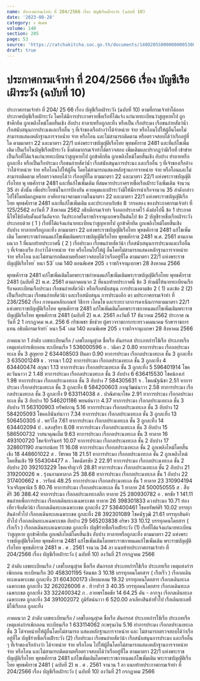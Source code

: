 ```yaml
---
name: ประกาศกรมเจ้าท่า ที่ 204/2566 เรื่อง บัญชีเรือเฝ้าระวัง (ฉบับที่ 10)
date: '2023-08-28'
category: ง พิเศษ
volume: 140
section: 205
page: 53
source: 'https://ratchakitcha.soc.go.th/documents/140D205S0000000005300.pdf'
draft: true
---
```


# ประกาศกรมเจ้าท่า ที่ 204/2566 เรื่อง บัญชีเรือเฝ้าระวัง (ฉบับที่ 10)

ประกาศกรมเจ้าท่า ที่ 204/ 25 66 เรื่อง บัญชีเรือเฝ้าระวัง (ฉบับที่ 10) ตามที่กรมเจ้าท่าได้ออกประกาศบัญชีเรือเฝ้าระวัง โดยได้มีการประกาศรายชื่อเรือที่ได้แจ้ง แก่นายทะเบียนว่าสูญหายไป ถูกข้าศึกยึด ถูกเพลิงไหม้โดยสิ้นเชิง อับปาง ทาลายหรือถูกละทิ้ง หรือเป็น เรือประมง เรือขนถ่ายสัตว์น้ำ เรือสนับสนุนการประมงและเรืออื่น ๆ ที่เจ้าของเรืออ้างว่าได้จำหน่าย จ่าย หรือโอนไปให้ผู้อื่นโดยไม่สามารถแสดงหลักฐานการจาหน่ำย จ่าย หรือโอน และไม่สามารถติดตาม หรือตรวจสอบได้ว่าเรืออยู่ที่ใด ตามมาตรา 22 และมาตรา 22/1 แห่งพระราชบัญญัติเรือไทย พุทธศักราช 2481 และที่แก้ไขเพิ่มเติม เป็นเรือในบัญชีเรือเฝ้าระวัง ซึ่งต่อมากรมเจ้าท่าได้ตรวจสอบ เพิ่มเติมและปรากฏว่ามีเรือที่ เข้าข่ายเป็นเรือที่ได้แจ้งแก่นายทะเบียนว่าสูญหายไป ถูกข้าศึกยึด ถูกเพลิงไหม้โดยสิ้นเชิง อับปาง ทำลายหรือถูกละทิ้ง หรือเป็นเรือประมง เรือขนถ่ายสัตว์น้ำ เรือสนับสนุนการประมง และเรืออื่น ๆ ที่เจ้าของเรืออ้างว่าได้จำหน่าย จ่าย หรือโอนไปให้ผู้อื่น โดยไม่สามารถแสดงหลักฐานการจาหน่าย จ่าย หรือโอนและไม่สามารถติดตาม หรือตรวจสอบได้ว่า เรืออยู่ที่ใด ตามมาตรา 22 และมาตรา 22/1 แห่งพระราชบัญญัติเรือไทย พุ ทธศักราช 2481 และที่แก้ไขเพิ่มเติม ที่สมควรประกาศรายชื่อเรือเฝ้าระวังเพิ่มเติม จำนวน 35 ลำ ดังนั้น เพื่อประโยชน์ในการป้องกัน ควบคุมและเฝ้าระวังมิให้มีการนำเรือจานวน 35 ลำดังกล่าว ไปใช้โดยผิดกฎหมาย อาศัยอานาจตามความในมาตรา 22 และมาตรา 22/1 แห่งพระราชบัญญัติเรือไทย พุทธศักราช 2481 และที่แก้ไขเพิ่มเติม และประกอบกับข้อ 8 วรรคสอง ของประกาศกรมเจ้าท่า ที่ 125/2562 ลงวันที่ 7 สิงหาคม 2562 อธิบดีกรมเจ้าท่า จึงออกประกาศไว้ ดังต่อไปนี้ ข้อ 1 ประกาศนี้ให้ใช้บังคับตั้งแต่วันถัดจาก วันประกาศในราชกิจจานุเบกษาเป็นต้นไป ข้อ 2 บัญชีรายชื่อเรือเฝ้าระวัง ประกอบด้วย ( 1 ) เรือที่ได้แจ้งแก่นายทะเบียนว่าสูญหายไป ถูกข้าศึกยึด ถูกเพลิงไหม้โดยสิ้นเชิง อับปาง ทาลายหรือถูกละทิ้ง ตามมาตรา 22 แห่งพระราชบัญญัติเรือไทย พุทธศักราช 2481 แก้ไขเพิ่มเติม โดยพระราชกำหนดแก้ไขเพิ่มเติมพระราชบัญญัติเรือไทย พุทธศักราช 2481 พ.ศ. 2561 ตามภาคผนวก 1 ที่แนบท้ายประกาศนี้ ( 2 ) เรือประมง เรือขนถ่ายสัตว์น้า เรือสนับสนุนการประมงและเรืออื่น ๆ ที่เจ้าของเรือ อ้างว่าได้จาหน่าย จ่าย หรือโอนไปให้ผู้ อื่นโดยไม่สามารถแสดงหลักฐานการจาหน่าย จ่าย หรือโอน และไม่สามารถติดตามหรือตรวจสอบได้ว่าเรืออยู่ที่ใด ตามมาตรา 22/1 แห่งพระราชบัญญัติเรือไทย ้ หนา 53 ่ เลม 140 ตอนพิเศษ 205 ง ราชกิจจานุเบกษา 28 สิงหาคม 2566

พุทธศักราช 2481 แก้ไขเพิ่มเติมโดยพระราชกำหนดแก้ไขเพิ่มเติมพระราชบัญญัติเรือไทย พุทธศักราช 2481 (ฉบับที่ 2) พ.ศ. 2561 ตามภาคผนวก 2 ที่แนบท้ายประกาศนี้ ข้อ 3 ห้ามมิให้นายทะเบียนเรือรับจดทะเบียนเรือประมง เรือขนถ่ายสัตว์น้ำ หรือเรือสนับสนุน การประมงตามข้อ 2 ( 1) และข้อ 2 (2) เป็นเรือประมง เรือขนถ่ายสัตว์น้า และเรือสนับสนุน การประมงอีก ตา มประกาศกรมเจ้าท่า ที่ 236/2562 เรื่อง กาหนดหลักเกณฑ์ วิธีการ เงื่อนไข และระยะเวลาการดาเนินการตามมาตรา 22/1 แห่งพระราชบัญญัติเรือไทย พุทธศักราช 2481 แก้ไขเพิ่มเติมโดยพระราชกาหนดแก้ไขเพิ่มเติมพระราชบัญญัติเรือไทย พุทธศักราช 2481 (ฉบับที่ 2) พ.ศ. 2561 ลงวันที่ 17 ธันวาคม 2562 ประกาศ ณ วันที่ 2 1 กรกฎาคม พ.ศ. 256 6 กริชเพชร ชัยช่วย ผู้ตรวจราชการกระทรวงคมนาคม รักษาราชการแทน อธิบดีกรมเจ้าท่า ้ หนา 54 ่ เลม 140 ตอนพิเศษ 205 ง ราชกิจจานุเบกษา 28 สิงหาคม 2566

ภาคผนวก 1 ลําดับ เลขทะเบียนเรือ / เลขใบอนุญําต ชื่อเรือ ตันกรอส ประเภทกํารใช้เรือ ประเภทเรือ เหตุแห่งกํารเพิกถอน ทะเบียนเรือ 1 536000596 อ . วนิดา 2 0.80 ทาการประมง เรือกลประมงทะเล ชั้น 3 สูญหาย 2 634408503 ฝันตา 0.90 ทาการประมง เรือกลประมงทะเล ชั้น 3 ถูกละทิ้ง 3 635001249 ธ . วรรณา 1.02 ทาการประมง เรือกลประมงทะเล ชั้น 3 ถูกละทิ้ง 4 634400474 สกุณา 1.13 ทาการประมง เรือกลประมงทะเล ชั้น 3 ถูกละทิ้ง 5 596401914 โชคตะวันนาวา 2 1.48 ทาการประมง เรือกลประมงทะเล ชั้น 3 อับปาง 6 636415530 โชคน้องเก๋ 1.98 ทาการประมง เรือกลประมงทะเล ชั้น 3 อับปาง 7 584305631 จ . โชคณัฐณิชา 2.51 ทาการประมง เรือกลประมงทะเล ชั้น 3 ถูกละทิ้ง 8 584200603 ภาณุวัฒน์นาวา 2.58 ทาการประมง เรือกลประมงทะเล ชั้น 3 ถูกละทิ้ง 9 633114038 ส . ปาณิศานาโชค 2.91 ทาการประมง เรือกลประมงทะเล ชั้น 3 อับปาง 10 546201186 พยนต์นาวา 4.37 ทาการประมง เรือกลประมงทะเล ชั้น 3 อับปาง 11 563100903 ทรัพย์ภานุ 5.16 ทาการประมง เรือกลประมงทะเล ชั้น 3 อับปาง 12 584205093 โชคอภินันท์นาวา 7.34 ทาการประมง เรือกลประมงทะเล ชั้น 3 ถูกละทิ้ง 13 506450305 ป . พรวิไล 7.61 ทาการประมง เรือกลประมงทะเล ชั้น 3 ถูกละทิ้ง 14 634402094 ป . แสงสุริยา 8.08 ทาการประมง เรือกลประมงทะเล ชั้น 3 อับปาง 15 586500732 วาสนาคุณเบิ้ม 9.63 ทาการประมง เรือกลประมงทะเล ชั้น 3 ทาลาย 16 493100720 โชคจักรรินทร์ 10.07 ทาการประมง เรือกลประมงทะเล ชั้น 2 อับปาง 17 328601190 สามารถน้อย 11 16.08 ทาการประมง เรือกลประมงทะเล ชั้น 2 ถูกเพลิงไหม้โดยสิ้นเชิง 18 448601022 ส . วัชรพล 18 21.51 ทาการประมง เรือกลประมงทะเล ชั้น 2 ถูกเพลิงไหม้โดยสิ้นเชิง 19 554304477 ล . โชคฉัตรชัย 2 22.91 ทาการประมง เรือกลประมงทะเล ชั้น 2 อับปาง 20 392103229 โชคเจริญวารี 28.81 ทาการประมง เรือกลประมงทะเล ชั้น 2 อับปาง 21 319200026 พ . รุ่งนภามหาลาภ 25 38.68 ทาการประมง เรือกลประมงทะเล ชั้น 1 อับปาง 22 317400662 ช . วรรัตน์ 48.25 ทาการประมง เรือกลประมงทะเล ชั้น 1 ทาลาย 23 310904194 จิวเจริญพานิช 5 80.76 ทาการประมง เรือกลประมงทะเล ชั้น 1 ทาลาย 24 500050555 ส . สืบศิริ 36 388.42 ทาการประมง เรือกลประมงทะเลลึก ทาลาย 25 280930782 อ . พรชัย 1 141.11 ขนถ่ายเพื่อการประมง เรือกลเดินทะเลเฉพาะเขต ทาลาย 26 398301833 ดวงประมง 10.71 ท่องเที่ยวจับสัตว์น้า เรือกลเดินทะเลเฉพาะเขต ถูกละทิ้ง 27 536400461 โชคทรัพย์ศิริ 10.02 บรรทุกสินค้าทั่วไป เรือกลเดินทะเลเฉพาะเขต ถูกละทิ้ง 28 392301089 โชคนัฐวุฒิ 21.61 บรรทุกสินค้าทั่วไป เรือกลเดินทะเลเฉพาะเขต อับปาง 29 565203838 อริษา 33 10.12 บรรทุกคนโดยสาร ( เรือเร็ว ) เรือกลเดินทะเลเฉพาะเขต ถูกละทิ้ง บัญชีรํายชื่อเรือเฝ้ําระวัง (1) เรือที่ได้แจ้งแก่นายทะเบียนว่าสูญหาย ถูกข้าศึกยึด ถูกเพลิงไหม้โดยสิ้นเชิง อับปาง ทาลายหรือถูกละทิ้ง ตามมาตรา 22 แห่งพระราชบัญญัติเรือไทย พุทธศักราช 2481 แก้ไขเพิ่มเติมโดยพระราชกาหนดแก้ไขเพิ่มเติม พระราชบัญญัติเรือไทย พุทธศักราช 2481 พ . ศ . 2561 จานวน 34 ลา แนบท้ายประกาศกรมเจ้าท่า ที่ 204/2566 เรื่อง บัญชีเรือเฝ้าระวัง ( ฉบับที่ 10) ลงวันที่ 21 กรกฎาคม 2566

2 ลําดับ เลขทะเบียนเรือ / เลขใบอนุญําต ชื่อเรือ ตันกรอส ประเภทกํารใช้เรือ ประเภทเรือ เหตุแห่งกํารเพิกถอน ทะเบียนเรือ 30 458301195 รัตนชล 3 10.18 บรรทุกคนโดยสาร ( เรือเร็ว ) เรือกลเดินทะเลเฉพาะเขต ถูกละทิ้ง 31 604300173 เลียบแหลม 19.32 บรรทุกคนโดยสาร เรือกลเดินทะเลเฉพาะเขต ถูกละทิ้ง 32 262026006 ส . ทิวาทัวร์ 3 40.35 บรรทุกคนโดยสาร เรือกลเดินทะเลเฉพาะเขต ถูกละทิ้ง 33 322400342 ก . อวยพรโชคชัย 14 64.25 ดัน - ลากจูง เรือกลเดินทะเลเฉพาะเขต ถูกละทิ้ง 34 391002072 ภูมิรัตน์นาวา 6 520.00 ลาเลียงสินค้าทั่วไป เรือเดินทะเลที่มิใช่เรือกล ถูกละทิ้ง

ภาคผนวก 2 ลําดับ เลขทะเบียนเรือ / เลขใบอนุญําต ชื่อเรือ ตันกรอส ประเภทกํารใช้เรือ ประเภทเรือ เหตุแห่งกํารเพิกถอน ทะเบียนเรือ 1 633114062 กะพรุนเงิน 5.16 ทำการประมง เรือกลประมงทะเล ชั้น 3 ได้จาหน่ายให้ผู้อื่นโดยไม่สามารถ แสดงหลักฐานการจาหน่าย และ ไม่สามารถตรวจสอบได้ว่าเรืออยู่ที่ใด บัญชีรํายชื่อเรือเฝ้ําระวัง (2) เรือประมง เรือขนถ่ายสัตว์น้า เรือสนับสนุนการประมง และเรืออื่น ๆ ที่เจ้าของเรืออ้างว่า ได้จาหน่าย จ่าย หรือโอน ไปให้ผู้อื่นโดยไม่สามารถแสดงหลักฐานการจาหน่าย จ่าย หรือโอน และไม่สามารถติดตามหรือตรวจสอบได้ว่าเรืออยู่ที่ใด ตามมาตรา 22/1 แห่งพระราชบัญญัติเรือไทย พุทธศักราช 2481 แก้ไขเพิ่มเติมโดยพระราชกาหนดแก้ไขเพิ่มเติม พระราชบัญญัติเรือไทย พุทธศักราช 2481 ( ฉบับที่ 2) พ . ศ . 2561 จานวน 1 ลา แนบท้ายประกาศกรมเจ้าท่า ที่ 204/2566 เรื่อง บัญชีเรือเฝ้าระวัง ( ฉบับที่ 10) ลงวันที่ 21 กรกฏาคม 2566
